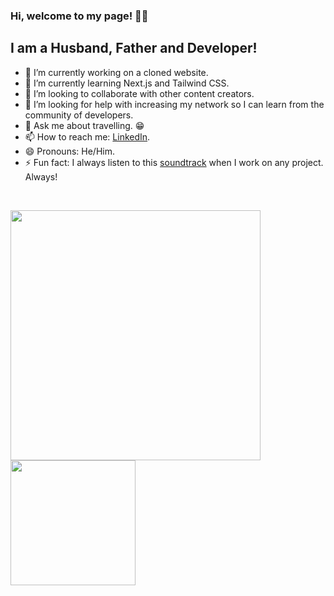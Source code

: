 ### Hi, welcome to my page! 👨‍💻

## I am a Husband, Father and Developer!

- 🔭 I’m currently working on a cloned website.
- 🌱 I’m currently learning Next.js and Tailwind CSS.
- 👯 I’m looking to collaborate with other content creators.
- 🤔 I’m looking for help with increasing my network so I can learn from the community of developers.
- 💬 Ask me about travelling. 😁
- 📫 How to reach me: [LinkedIn](https://www.linkedin.com/in/adrian-pantea).
- 😄 Pronouns: He/Him.
- ⚡ Fun fact: I always listen to this [soundtrack](https://www.youtube.com/watch?v=iHI-MCHb-VQ&t=17007s) when I work on any project. Always!

<!-- ### Connect with me:
[<img align="left" alt="www.adrianpantea.net" target="_blank" width="22px" src="https://raw.githubusercontent.com/iconic/open-iconic/master/svg/globe.svg"/>]
 -->
<br />

>
<img width="400px" align="left" src="https://github-readme-stats.vercel.app/api?username=adrianp2021&&show_icons=true&title_color=2f80ed&icon_color=586069&text_color=333&bg_color=10deg,CABCBC,746E6B"> 

<img align="left" height="200px" src="https://github-readme-stats.vercel.app/api/top-langs?username=adrianp2021&account_private=true&title_color=2f80ed&icon_color=586069&text_color=333&bg_color=10deg,CABCBC,746E6B&show_icons=true&locale=en&layout=compact"/>

